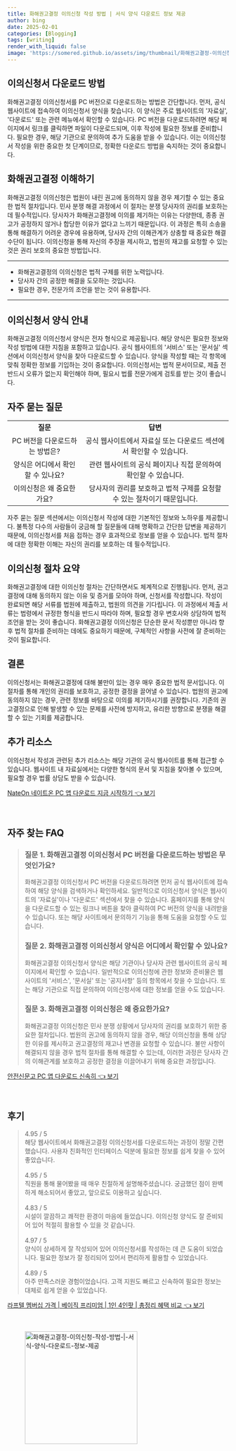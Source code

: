 ```yaml
---
title: 화해권고결정 이의신청 작성 방법 | 서식 양식 다운로드 정보 제공
author: bing
date: 2025-02-01
categories: [Blogging]
tags: [writing]
render_with_liquid: false
image: 'https://somered.github.io/assets/img/thumbnail/화해권고결정-이의신청-작성-방법-|-서식-양식-다운로드-정보-제공.webp'
---
```



<h2 id='이의신청서 다운로드 방법'>이의신청서 다운로드 방법</h2>

<p>화해권고결정 이의신청서를 PC 버전으로 다운로드하는 방법은 간단합니다. 먼저, 공식 웹사이트에 접속하여 이의신청서 양식을 찾습니다. 이 양식은 주로 웹사이트의 '자료실', '다운로드' 또는 관련 메뉴에서 확인할 수 있습니다. PC 버전을 다운로드하려면 해당 페이지에서 링크를 클릭하면 파일이 다운로드되며, 이후 작성에 필요한 정보를 준비합니다. 필요한 경우, 해당 기관으로 문의하여 추가 도움을 받을 수 있습니다. 이는 이의신청서 작성을 위한 중요한 첫 단계이므로, 정확한 다운로드 방법을 숙지하는 것이 중요합니다.</p>

<h2 id='화해권고결정 이해하기'>화해권고결정 이해하기</h2>

<p>화해권고결정 이의신청은 법원이 내린 권고에 동의하지 않을 경우 제기할 수 있는 중요한 법적 절차입니다. 민사 분쟁 해결 과정에서 이 절차는 분쟁 당사자의 권리를 보호하는 데 필수적입니다. 당사자가 화해권고결정에 이의를 제기하는 이유는 다양한데, 종종 권고가 공정하지 않거나 합당한 이유가 없다고 느끼기 때문입니다. 이 과정은 특히 소송을 통해 해결하기 어려운 경우에 유용하며, 당사자 간의 이해관계가 상충할 때 중요한 해결 수단이 됩니다. 이의신청을 통해 자신의 주장을 제시하고, 법원의 재고를 요청할 수 있는 것은 권리 보호의 중요한 방법입니다.</p>

<hr />

<ul>
    <li>화해권고결정의 이의신청은 법적 구제를 위한 노력입니다.</li>
    <li>당사자 간의 공정한 해결을 도모하는 것입니다.</li>
    <li>필요한 경우, 전문가의 조언을 받는 것이 유용합니다.</li>
</ul>

<hr />

<h2 id='이의신청서 양식 안내'>이의신청서 양식 안내</h2>

<p>화해권고결정 이의신청서 양식은 전자 형식으로 제공됩니다. 해당 양식은 필요한 정보와 작성 방법에 대한 지침을 포함하고 있습니다. 공식 웹사이트의 '서비스' 또는 '문서실' 섹션에서 이의신청서 양식을 찾아 다운로드할 수 있습니다. 양식을 작성할 때는 각 항목에 맞춰 정확한 정보를 기입하는 것이 중요합니다. 이의신청서는 법적 문서이므로, 제출 전 반드시 오류가 없는지 확인해야 하며, 필요시 법률 전문가에게 검토를 받는 것이 좋습니다.</p>

<h2 id='자주 묻는 질문'>자주 묻는 질문</h2>

<table>
    <tr>
        <td style="text-align: center; height: 17px;"><b>질문</b></td>
        <td style="text-align: center; height: 17px;"><b>답변</b></td>
    </tr>
    <tr>
        <td style="text-align: center; height: 17px;">PC 버전을 다운로드하는 방법은?</td>
        <td style="text-align: center; height: 17px;">공식 웹사이트에서 자료실 또는 다운로드 섹션에서 확인할 수 있습니다.</td>
    </tr>
    <tr>
        <td style="text-align: center; height: 17px;">양식은 어디에서 확인할 수 있나요?</td>
        <td style="text-align: center; height: 17px;">관련 웹사이트의 공식 페이지나 직접 문의하여 확인할 수 있습니다.</td>
    </tr>
    <tr>
        <td style="text-align: center; height: 17px;">이의신청은 왜 중요한가요?</td>
        <td style="text-align: center; height: 17px;">당사자의 권리를 보호하고 법적 구제를 요청할 수 있는 절차이기 때문입니다.</td>
    </tr>
</table>

<p>자주 묻는 질문 섹션에서는 이의신청서 작성에 대한 기본적인 정보와 노하우를 제공합니다. 불특정 다수의 사람들이 궁금해 할 질문들에 대해 명확하고 간단한 답변을 제공하기 때문에, 이의신청서를 처음 접하는 경우 효과적으로 정보를 얻을 수 있습니다. 법적 절차에 대한 정확한 이해는 자신의 권리를 보호하는 데 필수적입니다.</p>

<h2 id='이의신청 절차 요약'>이의신청 절차 요약</h2>

<p>화해권고결정에 대한 이의신청 절차는 간단하면서도 체계적으로 진행됩니다. 먼저, 권고결정에 대해 동의하지 않는 이유 및 증거를 모아야 하며, 신청서를 작성합니다. 작성이 완료되면 해당 서류를 법원에 제출하고, 법원의 의견을 기다립니다. 이 과정에서 제출 서류는 법령에서 규정한 형식을 반드시 따라야 하며, 필요할 경우 변호사와 상담하여 법적 조언을 받는 것이 좋습니다. 화해권고결정 이의신청은 단순한 문서 작성뿐만 아니라 향후 법적 절차를 준비하는 데에도 중요하기 때문에, 구체적인 사항을 사전에 잘 준비하는 것이 필요합니다.</p>

<h2 id='결론'>결론</h2>

<p>이의신청서는 화해권고결정에 대해 불만이 있는 경우 매우 중요한 법적 문서입니다. 이 절차를 통해 개인의 권리를 보호하고, 공정한 결정을 끌어낼 수 있습니다. 법원의 권고에 동의하지 않는 경우, 관련 정보를 바탕으로 이의를 제기하시기를 권장합니다. 기존의 권고결정으로 인해 발생할 수 있는 문제를 사전에 방지하고, 유리한 방향으로 분쟁을 해결할 수 있는 기회를 제공합니다.</p>

<h2 id='추가 리소스'>추가 리소스</h2>

<p>이의신청서 작성과 관련된 추가 리소스는 해당 기관의 공식 웹사이트를 통해 접근할 수 있습니다. 웹사이트 내 자료실에서는 다양한 형식의 문서 및 지침을 찾아볼 수 있으며, 필요할 경우 법률 상담도 받을 수 있습니다.</p>


<p><a class="click-button" title="NateOn 네이트온 PC 앱 다운로드 지금 시작하기" href="https://somered.github.io/posts/NateOn-%EB%84%A4%EC%9D%B4%ED%8A%B8%EC%98%A8-PC-%EC%95%B1-%EB%8B%A4%EC%9A%B4%EB%A1%9C%EB%93%9C-%EC%A7%80%EA%B8%88-%EC%8B%9C%EC%9E%91%ED%95%98%EA%B8%B0/" rel="dofollow">NateOn 네이트온 PC 앱 다운로드 지금 시작하기 👈 보기</a></p><br>
<h2 id='자주_찾는_FAQ'>자주 찾는 FAQ</h2>
<div itemscope="" itemtype="https://schema.org/FAQPage"> 
<blockquote> 
<div itemscope="" itemprop="mainEntity" itemtype="https://schema.org/Question"> 
<h3 itemprop="name">질문 1. 화해권고결정 이의신청서 PC 버전을 다운로드하는 방법은 무엇인가요?</h3> 
<div itemscope="" itemprop="acceptedAnswer" itemtype="https://schema.org/Answer"> 
<span itemprop="text"> 
<p>화해권고결정 이의신청서 PC 버전을 다운로드하려면 먼저 공식 웹사이트에 접속하여 해당 양식을 검색하거나 확인하세요. 일반적으로 이의신청서 양식은 웹사이트의 '자료실'이나 '다운로드' 섹션에서 찾을 수 있습니다. 홈페이지를 통해 양식을 다운로드할 수 있는 링크나 버튼을 찾아 클릭하여 PC 버전의 양식을 내려받을 수 있습니다. 또는 해당 사이트에서 문의하기 기능을 통해 도움을 요청할 수도 있습니다.</p> 
</span> 
</div> 
</div> 
<div itemscope="" itemprop="mainEntity" itemtype="https://schema.org/Question"> 
<h3 itemprop="name">질문 2. 화해권고결정 이의신청서 양식은 어디에서 확인할 수 있나요?</h3> 
<div itemscope="" itemprop="acceptedAnswer" itemtype="https://schema.org/Answer"> 
<span itemprop="text"> 
<p>화해권고결정 이의신청서 양식은 해당 기관이나 당사자 관련 웹사이트의 공식 페이지에서 확인할 수 있습니다. 일반적으로 이의신청에 관한 정보와 준비물은 웹사이트의 '서비스', '문서실' 또는 '공지사항' 등의 항목에서 찾을 수 있습니다. 또는 해당 기관으로 직접 문의하여 이의신청서에 대한 정보를 얻을 수도 있습니다.</p> 
</span> 
</div> 
</div> 
<div itemscope="" itemprop="mainEntity" itemtype="https://schema.org/Question"> 
<h3 itemprop="name">질문 3. 화해권고결정 이의신청은 왜 중요한가요?</h3> 
<div itemscope="" itemprop="acceptedAnswer" itemtype="https://schema.org/Answer"> 
<span itemprop="text"> 
<p>화해권고결정 이의신청은 민사 분쟁 상황에서 당사자의 권리를 보호하기 위한 중요한 절차입니다. 법원의 권고에 동의하지 않을 경우, 해당 이의신청을 통해 상당한 이유를 제시하고 권고결정의 재고나 변경을 요청할 수 있습니다. 불만 사항이 해결되지 않을 경우 법적 절차를 통해 해결할 수 있는데, 이러한 과정은 당사자 간의 이해관계를 보호하고 공정한 결정을 이끌어내기 위해 중요한 과정입니다.</p> 
</span> 
</div> 
</div> 
</blockquote> 
</div>
<p><a class="click-button" title="안전신문고 PC 앱 다운로드 신속히" href="https://somered.github.io/posts/%EC%95%88%EC%A0%84%EC%8B%A0%EB%AC%B8%EA%B3%A0-PC-%EC%95%B1-%EB%8B%A4%EC%9A%B4%EB%A1%9C%EB%93%9C-%EC%8B%A0%EC%86%8D%ED%9E%88/" rel="dofollow">안전신문고 PC 앱 다운로드 신속히 👈 보기</a></p><br>
<h2 id='후기'>후기</h2>
<div itemscope itemtype="https://schema.org/Product">
  <blockquote>
  <div itemprop="review" itemscope itemtype="https://schema.org/Review">
      <div itemprop="reviewRating" itemscope itemtype="https://schema.org/Rating"> <span itemprop="ratingValue">4.95</span> / <span itemprop="bestRating">5</span> </div>
      <span itemprop="reviewBody">해당 웹사이트에서 화해권고결정 이의신청서를 다운로드하는 과정이 정말 간편했습니다. 사용자 친화적인 인터페이스 덕분에 필요한 정보를 쉽게 찾을 수 있어 좋았습니다.</span>
  </div>
  <br>
  <div itemprop="review" itemscope itemtype="https://schema.org/Review">
      <div itemprop="reviewRating" itemscope itemtype="https://schema.org/Rating"> <span itemprop="ratingValue">4.95</span> / <span itemprop="bestRating">5</span> </div>
      <span itemprop="reviewBody">직원을 통해 물어봤을 때 매우 친절하게 설명해주셨습니다. 궁금했던 점이 완벽하게 해소되어서 좋았고, 앞으로도 이용하고 싶습니다.</span>
  </div>
  <br>
  <div itemprop="review" itemscope itemtype="https://schema.org/Review">
      <div itemprop="reviewRating" itemscope itemtype="https://schema.org/Rating"> <span itemprop="ratingValue">4.83</span> / <span itemprop="bestRating">5</span> </div>
      <span itemprop="reviewBody">시설이 깔끔하고 쾌적한 환경이 마음에 들었습니다. 이의신청 양식도 잘 준비되어 있어 적절히 활용할 수 있을 것 같습니다.</span>
  </div>
  <br>
  <div itemprop="review" itemscope itemtype="https://schema.org/Review">
      <div itemprop="reviewRating" itemscope itemtype="https://schema.org/Rating"> <span itemprop="ratingValue">4.97</span> / <span itemprop="bestRating">5</span> </div>
      <span itemprop="reviewBody">양식이 상세하게 잘 작성되어 있어 이의신청서를 작성하는 데 큰 도움이 되었습니다. 필요한 정보가 잘 정리되어 있어서 편리하게 활용할 수 있었습니다.</span>
  </div>
  <br>
  <div itemprop="review" itemscope itemtype="https://schema.org/Review">
      <div itemprop="reviewRating" itemscope itemtype="https://schema.org/Rating"> <span itemprop="ratingValue">4.89</span> / <span itemprop="bestRating">5</span> </div>
      <span itemprop="reviewBody">아주 만족스러운 경험이었습니다. 고객 지원도 빠르고 신속하여 필요한 정보는 대체로 쉽게 얻을 수 있었습니다.</span>
  </div>
  </blockquote>
</div>
<p><a class="click-button" title="라프텔 멤버십 가격 | 베이직 프리미엄 | 1인 4인팟 | 총정리 혜택 비교" href="https://somered.github.io/posts/%EB%9D%BC%ED%94%84%ED%85%94-%EB%A9%A4%EB%B2%84%EC%8B%AD-%EA%B0%80%EA%B2%A9-%EB%B2%A0%EC%9D%B4%EC%A7%81-%ED%94%84%EB%A6%AC%EB%AF%B8%EC%97%84-1%EC%9D%B8-4%EC%9D%B8%ED%8C%9F-%EC%B4%9D%EC%A0%95%EB%A6%AC-%ED%98%9C%ED%83%9D-%EB%B9%84%EA%B5%90/" rel="dofollow">라프텔 멤버십 가격 | 베이직 프리미엄 | 1인 4인팟 | 총정리 혜택 비교 👈 보기</a></p><br>
<figure class="image"><img src="https://somered.github.io/assets/img/thumbnail/화해권고결정-이의신청-작성-방법-|-서식-양식-다운로드-정보-제공.webp" alt="화해권고결정-이의신청-작성-방법-|-서식-양식-다운로드-정보-제공" width="256" height="256"></figure>